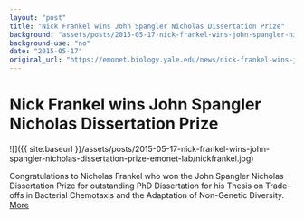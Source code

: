 ```yaml
---
layout: "post"
title: "Nick Frankel wins John Spangler Nicholas Dissertation Prize"
background: "assets/posts/2015-05-17-nick-frankel-wins-john-spangler-nicholas-dissertation-prize-emonet-lab/nickfrankel.jpg"
background-use: "no"
date: "2015-05-17"
original_url: "https://emonet.biology.yale.edu/news/nick-frankel-wins-john-spangler-nicholas-dissertation-prize"
---
```

# Nick Frankel wins John Spangler Nicholas Dissertation Prize

![]({{ site.baseurl }}/assets/posts/2015-05-17-nick-frankel-wins-john-spangler-nicholas-dissertation-prize-emonet-lab/nickfrankel.jpg)

Congratulations to Nicholas Frankel who won the John Spangler Nicholas Dissertation Prize for outstanding PhD Dissertation for his Thesis on Trade-offs in Bacterial Chemotaxis and the Adaptation of Non-Genetic Diversity. [More](http://gsas.yale.edu/news/alumnus-wins-nih-postdoctoral-fellowship-study-immune-cells)